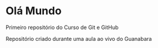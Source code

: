 # Olá Mundo
 Primeiro repositório do Curso de Git e GitHub

Repositório criado durante uma aula ao vivo do Guanabara